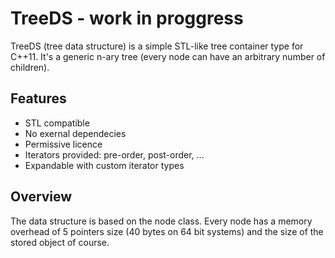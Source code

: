 # TreeDS - work in proggress
TreeDS (tree data structure) is a simple STL-like tree container type for C++11. It's a generic n-ary tree (every node can
have an arbitrary number of children).

## Features
* STL compatible
* No exernal dependecies
* Permissive licence
* Iterators provided: pre-order, post-order, ...
* Expandable with custom iterator types

## Overview
The data structure is based on the node class. Every node has a memory overhead of 5 pointers size (40 bytes on 64 bit systems) and the size of the stored object of course.
